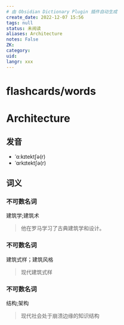 ```yaml
---
# 由 Obsidian Dictionary Plugin 插件自动生成
create_date: 2022-12-07 15:56
tags: null
status: 未阅读 
aliases: Architecture
notes: False
ZK: 
category: 
uid: 
langr: xxx
---
```

# flashcards/words

# Architecture

## 发音

- ˈɑ:kɪtektʃə(r)
- ˈɑrkɪtektʃə(r)

## 词义

### 不可数名词

建筑学;建筑术

> 他在罗马学习了古典建筑学和设计。

### 不可数名词

建筑式样；建筑风格

> 现代建筑式样

### 不可数名词

结构;架构

> 现代社会处于崩溃边缘的知识结构



